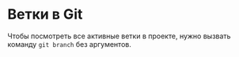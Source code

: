 # Ветки в Git 

Чтобы посмотреть все активные ветки в проекте, нужно вызвать команду `git branch` без аргументов.

